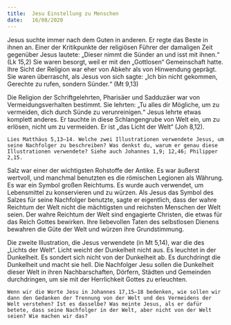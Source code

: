 ```yaml
---
title:  Jesu Einstellung zu Menschen
date:   16/08/2020
---
```


Jesus suchte immer nach dem Guten in anderen. Er regte das Beste in ihnen an. Einer der Kritikpunkte der religiösen Führer der damaligen Zeit gegenüber Jesus lautete: „Dieser nimmt die Sünder an und isst mit ihnen.“ (Lk 15,2) Sie waren besorgt, weil er mit den „Gottlosen“ Gemeinschaft hatte. Ihre Sicht der Religion war eher von Abkehr als von Hinwendung geprägt. Sie waren überrascht, als Jesus von sich sagte: „Ich bin nicht gekommen, Gerechte zu rufen, sondern Sünder.“ (Mt 9,13)

Die Religion der Schriftgelehrten, Pharisäer und Sadduzäer war von Vermeidungsverhalten bestimmt. Sie lehrten: „Tu alles dir Mögliche, um zu vermeiden, dich durch Sünde zu verunreinigen.“ Jesus lehrte etwas komplett anderes. Er tauchte in diese Schlangengrube von Welt ein, um zu erlösen, nicht um zu vermeiden. Er ist „das Licht der Welt“ (Joh 8,12).

`Lies Matthäus 5,13–14. Welche zwei Illustrationen verwendete Jesus, um seine Nachfolger zu beschreiben? Was denkst du, warum er genau diese Illustrationen verwendete? Siehe auch Johannes 1,9; 12,46; Philipper 2,15.`

Salz war einer der wichtigsten Rohstoffe der Antike. Es war äußerst wertvoll, und manchmal benutzten es die römischen Legionen als Währung. Es war ein Symbol großen Reichtums. Es wurde auch verwendet, um Lebensmittel zu konservieren und zu würzen. Als Jesus das Symbol des Salzes für seine Nachfolger benutzte, sagte er eigentlich, dass der wahre Reichtum der Welt nicht die mächtigsten und reichsten Menschen der Welt seien. Der wahre Reichtum der Welt sind engagierte Christen, die etwas für das Reich Gottes bewirken. Ihre liebevollen Taten des selbstlosen Dienens bewahren die Güte der Welt und würzen ihre Grundstimmung.

Die zweite Illustration, die Jesus verwendete (in Mt 5,14), war die des „Lichts der Welt“. Licht weicht der Dunkelheit nicht aus. Es leuchtet in der Dunkelheit. Es sondert sich nicht von der Dunkelheit ab. Es durchdringt die Dunkelheit und macht sie hell. Die Nachfolger Jesu sollen die Dunkelheit dieser Welt in ihren Nachbarschaften, Dörfern, Städten und Gemeinden durchdringen, um sie mit der Herrlichkeit Gottes zu erleuchten.

`Wenn wir die Worte Jesu in Johannes 17,15–18 bedenken, wie sollen wir dann den Gedanken der Trennung von der Welt und des Vermeidens der Welt verstehen? Ist es dasselbe? Was meinte Jesus, als er dafür betete, dass seine Nachfolger in der Welt, aber nicht von der Welt seien? Wie machen wir das?`